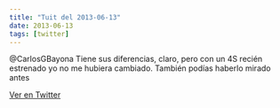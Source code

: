 ```yaml
---
title: "Tuit del 2013-06-13"
date: 2013-06-13
tags: [twitter]
---
```


@CarlosGBayona Tiene sus diferencias, claro, pero con un 4S recién estrenado yo no me hubiera cambiado. También podías haberlo mirado antes



[Ver en Twitter](https://twitter.com/i/web/status/345054801526140929)
